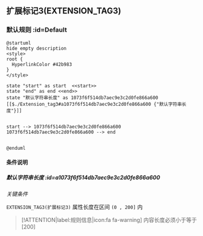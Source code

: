## 扩展标记3(EXTENSION_TAG3) <!-- {docsify-ignore-all} -->

   

### 默认规则 :id=Default

```plantuml
@startuml
hide empty description
<style>
root {
  HyperlinkColor #42b983
}
</style>

state "start" as start  <<start>>
state "end" as end <<end>>
state "默认字符串长度" as 1073f6f514db7aec9e3c2d0fe866a600 [[$./Extension_tag3#a1073f6f514db7aec9e3c2d0fe866a600 {"默认字符串长度"}]]


start --> 1073f6f514db7aec9e3c2d0fe866a600 
1073f6f514db7aec9e3c2d0fe866a600 --> end 


@enduml
```

#### 条件说明

##### 默认字符串长度 :id=a1073f6f514db7aec9e3c2d0fe866a600


*关键条件*


`EXTENSION_TAG3(扩展标记3)` 属性长度在区间 `(0 , 200]` 内

> [!ATTENTION|label:规则信息|icon:fa fa-warning]
> 内容长度必须小于等于[200]








